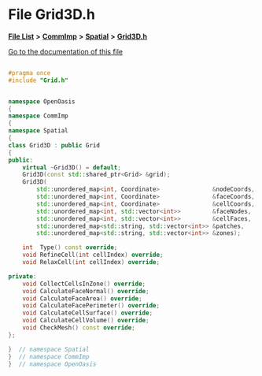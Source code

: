 

# File Grid3D.h

[**File List**](files.md) **>** [**CommImp**](dir_6202b98a8704f42b1ea358646461643f.md) **>** [**Spatial**](dir_47a0bcc12c466f07097ed8db741700fa.md) **>** [**Grid3D.h**](_grid3_d_8h.md)

[Go to the documentation of this file](_grid3_d_8h.md)


```C++

#pragma once
#include "Grid.h"


namespace OpenOasis
{
namespace CommImp
{
namespace Spatial
{
class Grid3D : public Grid
{
public:
    virtual ~Grid3D() = default;
    Grid3D(const std::shared_ptr<Grid> &grid);
    Grid3D(
        std::unordered_map<int, Coordinate>               &nodeCoords,
        std::unordered_map<int, Coordinate>               &faceCoords,
        std::unordered_map<int, Coordinate>               &cellCoords,
        std::unordered_map<int, std::vector<int>>         &faceNodes,
        std::unordered_map<int, std::vector<int>>         &cellFaces,
        std::unordered_map<std::string, std::vector<int>> &patches,
        std::unordered_map<std::string, std::vector<int>> &zones);

    int  Type() const override;
    void RefineCell(int cellIndex) override;
    void RelaxCell(int cellIndex) override;

private:
    void CollectCellsInZone() override;
    void CalculateFaceNormal() override;
    void CalculateFaceArea() override;
    void CalculateFacePerimeter() override;
    void CalculateCellSurface() override;
    void CalculateCellVolume() override;
    void CheckMesh() const override;
};

}  // namespace Spatial
}  // namespace CommImp
}  // namespace OpenOasis
```


